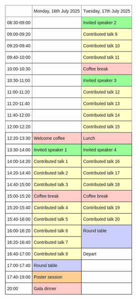 
<html>

<style type="text/css">
.tg  {border-collapse:collapse;border-spacing:0;}
.tg td{border-color:black;border-style:solid;border-width:1px;font-family:Arial, sans-serif;font-size:14px;
  overflow:hidden;padding:10px 5px;word-break:normal;}
.tg th{border-color:black;border-style:solid;border-width:1px;font-family:Arial, sans-serif;font-size:14px;
  font-weight:normal;overflow:hidden;padding:10px 5px;word-break:normal;}
.tg .tg-yofg{background-color:#9aff99;text-align:left;vertical-align:top}
.tg .tg-i49k{background-color:#ffce93;text-align:left;vertical-align:top}
.tg .tg-ikmv{background-color:#cbcefb;text-align:left;vertical-align:top}
.tg .tg-7od5{background-color:#9aff99;border-color:inherit;text-align:left;vertical-align:top}
.tg .tg-ltxa{background-color:#ffccc9;text-align:left;vertical-align:top}
.tg .tg-0pky{border-color:inherit;text-align:left;vertical-align:top}
.tg .tg-ncd7{background-color:#ffffc7;border-color:inherit;text-align:left;vertical-align:top}
.tg .tg-90e1{background-color:#ffccc9;border-color:inherit;text-align:left;vertical-align:top}
.tg .tg-0lax{text-align:left;vertical-align:top}
.tg .tg-m9r4{background-color:#ffffc7;text-align:left;vertical-align:top}
</style>
<body>

<table class="tg"><thead>
  <tr>
    <th class="tg-0pky"></th>
    <th class="tg-0pky">Monday, 16th July 2025</th>
    <th class="tg-0pky">Tuesday, 17th July 2025</th>
  </tr></thead>
<tbody>
  <tr>
    <td class="tg-0pky">08:30-09:00</td>
    <td class="tg-0pky"></td>
    <td class="tg-7od5">Invited speaker 2</td>
  </tr>
  <tr>
    <td class="tg-0pky">09:00-09:20</td>
    <td class="tg-0pky"></td>
    <td class="tg-ncd7">Contributed talk 9</td>
  </tr>
  <tr>
    <td class="tg-0pky">09:20-09:40</td>
    <td class="tg-0pky"></td>
    <td class="tg-ncd7">Contributed talk 10</td>
  </tr>
  <tr>
    <td class="tg-0pky">09:40-10:00</td>
    <td class="tg-0pky"></td>
    <td class="tg-ncd7">Contributed talk 11</td>
  </tr>
  <tr>
    <td class="tg-0pky">10:00-10:30</td>
    <td class="tg-0pky"></td>
    <td class="tg-90e1">Coffee break</td>
  </tr>
  <tr>
    <td class="tg-0pky">10:30-11:00</td>
    <td class="tg-0pky"></td>
    <td class="tg-7od5">Invited speaker 3</td>
  </tr>
  <tr>
    <td class="tg-0pky">11:00-11:20</td>
    <td class="tg-0pky"></td>
    <td class="tg-ncd7">Contributed talk 12</td>
  </tr>
  <tr>
    <td class="tg-0pky">11:20-11:40</td>
    <td class="tg-0pky"></td>
    <td class="tg-ncd7">Contributed talk 13</td>
  </tr>
  <tr>
    <td class="tg-0pky">11:40-12:00</td>
    <td class="tg-0pky"></td>
    <td class="tg-ncd7">Contributed talk 14</td>
  </tr>
  <tr>
    <td class="tg-0pky">12:00-12:20</td>
    <td class="tg-0pky"></td>
    <td class="tg-ncd7">Contributed talk 15</td>
  </tr>
  <tr>
    <td class="tg-0lax">12:20-13:30</td>
    <td class="tg-ltxa">Welcome coffee</td>
    <td class="tg-ltxa">Lunch</td>
  </tr>
  <tr>
    <td class="tg-0lax">13:30-14:00</td>
    <td class="tg-yofg">Invited speaker 1</td>
    <td class="tg-yofg">Invited speaker 4</td>
  </tr>
  <tr>
    <td class="tg-0lax">14:00-14:20</td>
    <td class="tg-m9r4">Contributed talk 1</td>
    <td class="tg-m9r4">Contributed talk 16</td>
  </tr>
  <tr>
    <td class="tg-0lax">14:20-14:40</td>
    <td class="tg-m9r4">Contributed talk 2</td>
    <td class="tg-m9r4">Contributed talk 17</td>
  </tr>
  <tr>
    <td class="tg-0lax">14:40-15:00</td>
    <td class="tg-m9r4">Contributed talk 3</td>
    <td class="tg-m9r4">Contributed talk 18</td>
  </tr>
  <tr>
    <td class="tg-0lax">15:00-15:20</td>
    <td class="tg-ltxa">Coffee break</td>
    <td class="tg-ltxa">Coffee break</td>
  </tr>
  <tr>
    <td class="tg-0lax">15:20-15:40</td>
    <td class="tg-m9r4">Contributed talk 4</td>
    <td class="tg-m9r4">Contributed talk 19</td>
  </tr>
  <tr>
    <td class="tg-0lax">15:40-16:00</td>
    <td class="tg-m9r4">Contributed talk 5</td>
    <td class="tg-m9r4">Contributed talk 20</td>
  </tr>
  <tr>
    <td class="tg-0lax">16:00-16:20</td>
    <td class="tg-m9r4">Contributed talk 6</td>
    <td class="tg-ikmv" rowspan="2">Round table</td>
  </tr>
  <tr>
    <td class="tg-0lax">16:20-16:40</td>
    <td class="tg-m9r4">Contributed talk 7</td>
  </tr>
  <tr>
    <td class="tg-0lax">16:40-17:00</td>
    <td class="tg-m9r4">Contributed talk 8</td>
    <td class="tg-0lax">Depart</td>
  </tr>
  <tr>
    <td class="tg-0lax">17:00-17:40</td>
    <td class="tg-ikmv">Round table</td>
    <td class="tg-0lax"></td>
  </tr>
  <tr>
    <td class="tg-0lax">17:40-19:00</td>
    <td class="tg-i49k">Poster session</td>
    <td class="tg-0lax"></td>
  </tr>
  <tr>
    <td class="tg-0lax">20:00</td>
    <td class="tg-ltxa">Gala dinner</td>
    <td class="tg-0lax"></td>
  </tr>
</tbody></table>
  
</body>
</html>

